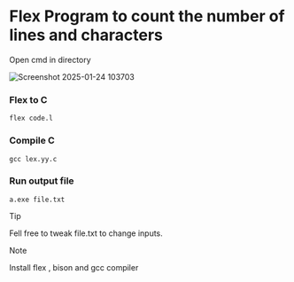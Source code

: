 # Flex Program to count the number of lines and characters

Open cmd in directory

![Screenshot 2025-01-24 103703](https://github.com/user-attachments/assets/c91ba3f4-ad55-4850-a56e-ce97eb32b00a)


### Flex to C

```
flex code.l
```

### Compile C

```
gcc lex.yy.c
```

### Run output file

```
a.exe file.txt
```

> [!TIP]
> Fell free to tweak file.txt to change inputs.

> [!NOTE]
> Install flex , bison and gcc compiler
